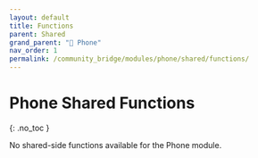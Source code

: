 ```yaml
---
layout: default
title: Functions
parent: Shared
grand_parent: "📱 Phone"
nav_order: 1
permalink: /community_bridge/modules/phone/shared/functions/
---
```


# Phone Shared Functions
{: .no_toc }

No shared-side functions available for the Phone module.